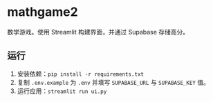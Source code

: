 # mathgame2

数学游戏。使用 Streamlit 构建界面，并通过 Supabase 存储高分。

## 运行
1. 安装依赖：`pip install -r requirements.txt`
2. 复制 `.env.example` 为 `.env` 并填写 `SUPABASE_URL` 与 `SUPABASE_KEY` 值。
3. 运行应用：`streamlit run ui.py`
